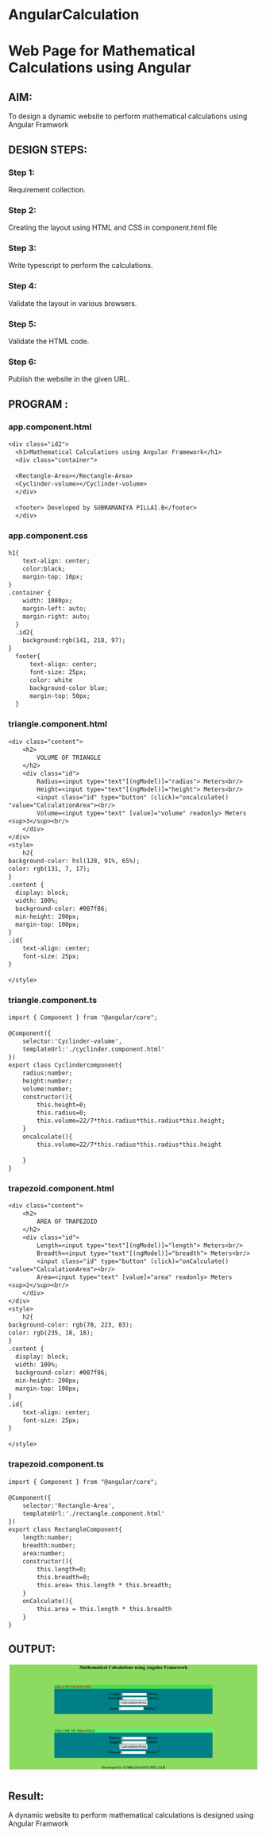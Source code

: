 # AngularCalculation

# Web Page for Mathematical Calculations using Angular

## AIM:
To design a dynamic website to perform mathematical calculations using Angular Framwork

## DESIGN STEPS:

### Step 1:

Requirement collection.

### Step 2:

Creating the layout using HTML and CSS in component.html file

### Step 3:

Write typescript to perform the calculations.

### Step 4:

Validate the layout in various browsers.

### Step 5:

Validate the HTML code.

### Step 6:

Publish the website in the given URL.

## PROGRAM :
### app.component.html
```
<div class="id2">
  <h1>Mathematical Calculations using Angular Framework</h1>
  <div class="container">
  
  <Rectangle-Area></Rectangle-Area>
  <Cyclinder-volume></Cyclinder-volume>
  </div>
  
  <footer> Developed by SUBRAMANIYA PILLAI.B</footer>
  </div>
```
### app.component.css
```
h1{
    text-align: center;
    color:black;
    margin-top: 10px;
}
.container {
    width: 1080px;
    margin-left: auto;
    margin-right: auto;
  }
  .id2{
    background:rgb(141, 218, 97);
}
  footer{
      text-align: center;
      font-size: 25px;
      color: white
      background-color blue;
      margin-top: 50px;
  }
```
### triangle.component.html
```
<div class="content">
    <h2>
        VOLUME OF TRIANGLE
    </h2>
    <div class="id">
        Radius=<input type="text"[(ngModel)]="radius"> Meters<br/>
        Height=<input type="text"[(ngModel)]="height"> Meters<br/>
        <input class="id" type="button" (click)="oncalculate() "value="CalculationArea"><br/>
        Volume=<input type="text" [value]="volume" readonly> Meters <sup>3</sup><br/>
    </div>
</div>
<style>
    h2{
background-color: hsl(128, 91%, 65%);
color: rgb(131, 7, 17);
}
.content {
  display: block;
  width: 100%;
  background-color: #007f86;
  min-height: 200px;
  margin-top: 100px;
}
.id{
    text-align: center;
    font-size: 25px;
}

</style>
```
### triangle.component.ts
```
import { Component } from "@angular/core";

@Component({
    selector:'Cyclinder-volume',
    templateUrl:'./cyclinder.component.html'
})
export class Cyclindercomponent{
    radius:number;
    height:number;
    volume:number;
    constructor(){
        this.height=0;
        this.radius=0;
        this.volume=22/7*this.radius*this.radius*this.height;
    }
    oncalculate(){
        this.volume=22/7*this.radius*this.radius*this.height

    }
}
```
### trapezoid.component.html
```
<div class="content">
    <h2>
        AREA OF TRAPEZOID
    </h2>
    <div class="id">
        Length=<input type="text"[(ngModel)]="length"> Meters<br/>
        Breadth=<input type="text"[(ngModel)]="breadth"> Meters<br/>
        <input class="id" type="button" (click)="onCalculate() "value="CalculationArea"><br/>
        Area=<input type="text" [value]="area" readonly> Meters <sup>2</sup><br/>
    </div>
</div>
<style>
    h2{
background-color: rgb(70, 223, 83);
color: rgb(235, 18, 18);
}
.content {
  display: block;
  width: 100%;
  background-color: #007f86;
  min-height: 200px;
  margin-top: 100px;
}
.id{
    text-align: center;
    font-size: 25px;
}

</style>
```
### trapezoid.component.ts
```
import { Component } from "@angular/core";

@Component({
    selector:'Rectangle-Area',
    templateUrl:'./rectangle.component.html'
})
export class RectangleComponent{
    length:number;
    breadth:number;
    area:number;
    constructor(){
        this.length=0;
        this.breadth=0;
        this.area= this.length * this.breadth;
    }
    onCalculate(){
        this.area = this.length * this.breadth
    }
}
```
## OUTPUT:
![git](./1.png)

## Result:
A dynamic website to perform mathematical calculations is designed using Angular Framwork
